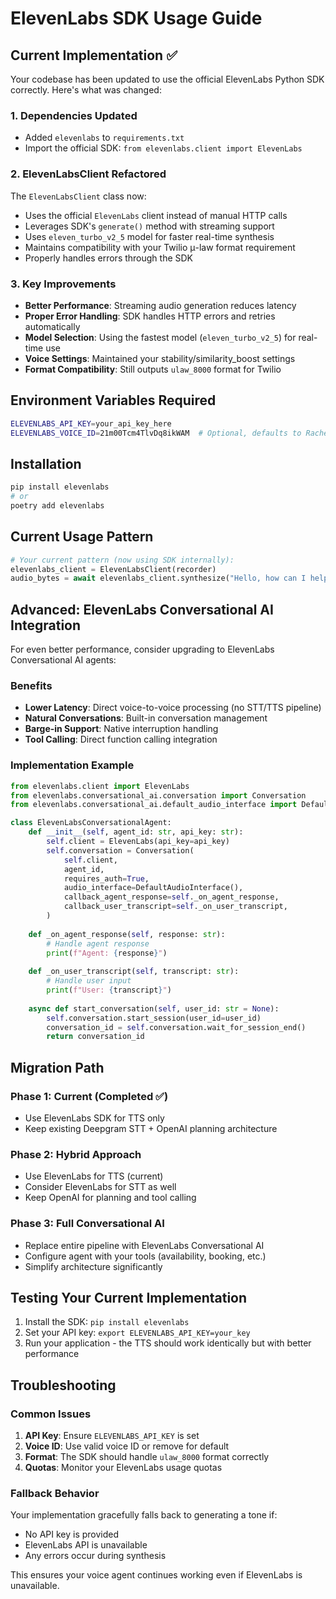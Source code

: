 # ElevenLabs SDK Usage Guide

## Current Implementation ✅

Your codebase has been updated to use the official ElevenLabs Python SDK correctly. Here's what was changed:

### 1. Dependencies Updated
- Added `elevenlabs` to `requirements.txt`
- Import the official SDK: `from elevenlabs.client import ElevenLabs`

### 2. ElevenLabsClient Refactored
The `ElevenLabsClient` class now:
- Uses the official `ElevenLabs` client instead of manual HTTP calls
- Leverages SDK's `generate()` method with streaming support
- Uses `eleven_turbo_v2_5` model for faster real-time synthesis
- Maintains compatibility with your Twilio μ-law format requirement
- Properly handles errors through the SDK

### 3. Key Improvements
- **Better Performance**: Streaming audio generation reduces latency
- **Proper Error Handling**: SDK handles HTTP errors and retries automatically  
- **Model Selection**: Using the fastest model (`eleven_turbo_v2_5`) for real-time use
- **Voice Settings**: Maintained your stability/similarity_boost settings
- **Format Compatibility**: Still outputs `ulaw_8000` format for Twilio

## Environment Variables Required

```bash
ELEVENLABS_API_KEY=your_api_key_here
ELEVENLABS_VOICE_ID=21m00Tcm4TlvDq8ikWAM  # Optional, defaults to Rachel
```

## Installation

```bash
pip install elevenlabs
# or
poetry add elevenlabs
```

## Current Usage Pattern

```python
# Your current pattern (now using SDK internally):
elevenlabs_client = ElevenLabsClient(recorder)
audio_bytes = await elevenlabs_client.synthesize("Hello, how can I help you?")
```

## Advanced: ElevenLabs Conversational AI Integration

For even better performance, consider upgrading to ElevenLabs Conversational AI agents:

### Benefits
- **Lower Latency**: Direct voice-to-voice processing (no STT/TTS pipeline)
- **Natural Conversations**: Built-in conversation management
- **Barge-in Support**: Native interruption handling
- **Tool Calling**: Direct function calling integration

### Implementation Example

```python
from elevenlabs.client import ElevenLabs
from elevenlabs.conversational_ai.conversation import Conversation
from elevenlabs.conversational_ai.default_audio_interface import DefaultAudioInterface

class ElevenLabsConversationalAgent:
    def __init__(self, agent_id: str, api_key: str):
        self.client = ElevenLabs(api_key=api_key)
        self.conversation = Conversation(
            self.client,
            agent_id,
            requires_auth=True,
            audio_interface=DefaultAudioInterface(),
            callback_agent_response=self._on_agent_response,
            callback_user_transcript=self._on_user_transcript,
        )
    
    def _on_agent_response(self, response: str):
        # Handle agent response
        print(f"Agent: {response}")
    
    def _on_user_transcript(self, transcript: str):
        # Handle user input
        print(f"User: {transcript}")
    
    async def start_conversation(self, user_id: str = None):
        self.conversation.start_session(user_id=user_id)
        conversation_id = self.conversation.wait_for_session_end()
        return conversation_id
```

## Migration Path

### Phase 1: Current (Completed ✅)
- Use ElevenLabs SDK for TTS only
- Keep existing Deepgram STT + OpenAI planning architecture

### Phase 2: Hybrid Approach
- Use ElevenLabs for TTS (current)
- Consider ElevenLabs for STT as well
- Keep OpenAI for planning and tool calling

### Phase 3: Full Conversational AI
- Replace entire pipeline with ElevenLabs Conversational AI
- Configure agent with your tools (availability, booking, etc.)
- Simplify architecture significantly

## Testing Your Current Implementation

1. Install the SDK: `pip install elevenlabs`
2. Set your API key: `export ELEVENLABS_API_KEY=your_key`
3. Run your application - the TTS should work identically but with better performance

## Troubleshooting

### Common Issues
1. **API Key**: Ensure `ELEVENLABS_API_KEY` is set
2. **Voice ID**: Use valid voice ID or remove for default
3. **Format**: The SDK should handle `ulaw_8000` format correctly
4. **Quotas**: Monitor your ElevenLabs usage quotas

### Fallback Behavior
Your implementation gracefully falls back to generating a tone if:
- No API key is provided
- ElevenLabs API is unavailable
- Any errors occur during synthesis

This ensures your voice agent continues working even if ElevenLabs is unavailable.

